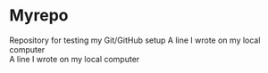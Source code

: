 # Myrepo
Repository for testing my Git/GitHub setup
A line I wrote on my local computer  
A line I wrote on my local computer  
